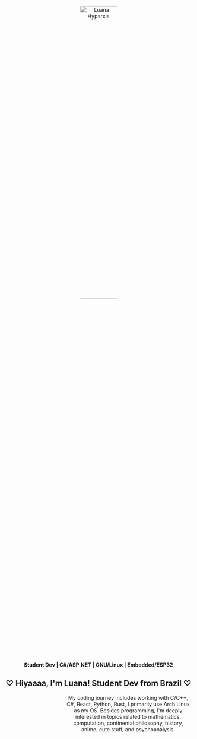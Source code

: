 <!--

<img align="left" width="200" src="https://github.com/luhyxi/luhyxi/assets/125469882/6b1eb0fe-fb3a-441f-b89b-db9802b1306c" />

<div align="center">
<h1> ♡ Hiiii!! I'm Luana Hyparxis ♡ </h1>
</div>
<h4 align="left"> ☆ Fullstack Student Dev ☆ </h4>
<h4 align="left">☆ React/.NET - GNU/Linux - Soup/Pandas  ☆ </h4>


-->
<p align="center">
  <img width="45%" src="https://i.redd.it/eu0yqbelk3131.png" alt="Luana Hyparxis">
</p>

<p align="center">
  <strong> Student Dev | C#/ASP.NET | GNU/Linux | Embedded/ESP32 </strong>
</p>

<div align="center">
  <h2> ♡ Hiyaaaa, I'm Luana! Student Dev from Brazil ♡ </h2>
</div>

<div align="center">
<dl><dd><dl><dd><dl><dd><dl><dd>
    My coding journey includes working with C/C++, C#, React, Python, Rust, I primarily use Arch Linux as my OS. Besides programming, I'm deeply interested in topics related to mathematics, computation, continental philosophy, history, anime, cute stuff, and psychoanalysis.
</dd></dl></dd></dl></dd></dl></dd></dl>
